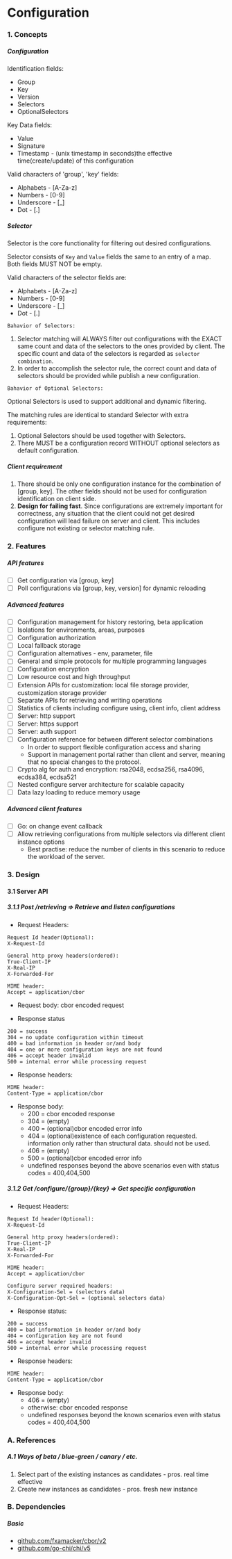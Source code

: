 # Configuration

### 1. Concepts

##### Configuration

Identification fields:

* Group
* Key
* Version
* Selectors
* OptionalSelectors

Key Data fields:

* Value
* Signature
* Timestamp - (unix timestamp in seconds)the effective time(create/update) of this configuration

Valid characters of 'group', 'key' fields:

* Alphabets - [A-Za-z]
* Numbers - [0-9]
* Underscore - [_]
* Dot - [.]

##### Selector

Selector is the core functionality for filtering out desired configurations.

Selector consists of `Key` and `Value` fields the same to an entry of a map. Both fields MUST NOT be empty.

Valid characters of the selector fields are:

* Alphabets - [A-Za-z]
* Numbers - [0-9]
* Underscore - [_]
* Dot - [.]

`Bahavior of Selectors:`

1. Selector matching will ALWAYS filter out configurations with the EXACT same count and data of the selectors to the
   ones provided by client. The specific count and data of the selectors is regarded as `selector combination`.
2. In order to accomplish the selector rule, the correct count and data of selectors should be provided while publish a
   new configuration.

`Bahavior of Optional Selectors:`

Optional Selectors is used to support additional and dynamic filtering.

The matching rules are identical to standard Selector with extra requirements:

1. Optional Selectors should be used together with Selectors.
2. There MUST be a configuration record WITHOUT optional selectors as default configuration.

##### Client requirement

1. There should be only one configuration instance for the combination of [group, key]. The other fields should not be
   used for configuration identification on client side.
2. **Design for failing fast**. Since configurations are extremely important for correctness, any situation that the
   client could not get desired configuration will lead failure on server and client. This includes configure not
   existing or selector matching rule.

### 2. Features

##### API features

* [ ] Get configuration via [group, key]
* [ ] Poll configurations via [group, key, version] for dynamic reloading

##### Advanced features

* [ ] Configuration management for history restoring, beta application
* [ ] Isolations for environments, areas, purposes
* [ ] Configuration authorization
* [ ] Local fallback storage
* [ ] Configuration alternatives - env, parameter, file
* [ ] General and simple protocols for multiple programming languages
* [ ] Configuration encryption
* [ ] Low resource cost and high throughput
* [ ] Extension APIs for customization: local file storage provider, customization storage provider
* [ ] Separate APIs for retrieving and writing operations
* [ ] Statistics of clients including configure using, client info, client address
* [ ] Server: http support
* [ ] Server: https support
* [ ] Server: auth support
* [ ] Configuration reference for between different selector combinations
    * In order to support flexible configuration access and sharing
    * Support in management portal rather than client and server, meaning that no special changes to the protocol.
* [ ] Crypto alg for auth and encryption: rsa2048, ecdsa256, rsa4096, ecdsa384, ecdsa521
* [ ] Nested configure server architecture for scalable capacity
* [ ] Data lazy loading to reduce memory usage

##### Advanced client features

* [ ] Go: on change event callback
* [ ] Allow retrieving configurations from multiple selectors via different client instance options
    * Best practise: reduce the number of clients in this scenario to reduce the workload of the server.

### 3. Design

#### 3.1 Server API

##### 3.1.1 Post /retrieving => Retrieve and listen configurations

* Request Headers:

```text
Request Id header(Optional):
X-Request-Id

General http proxy headers(ordered):
True-Client-IP
X-Real-IP
X-Forwarded-For

MIME header:
Accept = application/cbor
```

* Request body: cbor encoded request

* Response status

```text
200 = success
304 = no update configuration within timeout
400 = bad information in header or/and body
404 = one or more configuration keys are not found
406 = accept header invalid
500 = internal error while processing request
```

* Response headers:

```text
MIME header:
Content-Type = application/cbor
```

* Response body:
    * 200 = cbor encoded response
    * 304 = (empty)
    * 400 = (optional)cbor encoded error info
    * 404 = (optional)existence of each configuration requested. information only rather than structural data. should
      not be used.
    * 406 = (empty)
    * 500 = (optional)cbor encoded error info
    * undefined responses beyond the above scenarios even with status codes = 400,404,500

##### 3.1.2 Get /configure/{group}/{key} => Get specific configuration

* Request Headers:

```text
Request Id header(Optional):
X-Request-Id

General http proxy headers(ordered):
True-Client-IP
X-Real-IP
X-Forwarded-For

MIME header:
Accept = application/cbor

Configure server required headers:
X-Configuration-Sel = (selectors data)
X-Configuration-Opt-Sel = (optional selectors data)
```

* Response status:

```text
200 = success
400 = bad information in header or/and body
404 = configuration key are not found
406 = accept header invalid
500 = internal error while processing request
```

* Response headers:

```text
MIME header:
Content-Type = application/cbor
```

* Response body:
    * 406 = (empty)
    * otherwise: cbor encoded response
    * undefined responses beyond the known scenarios even with status codes = 400,404,500

### A. References

##### A.1 Ways of beta / blue-green / canary / etc.

1. Select part of the existing instances as candidates - pros. real time effective
2. Create new instances as candidates - pros. fresh new instance

### B. Dependencies

##### Basic

* [github.com/fxamacker/cbor/v2](github.com/fxamacker/cbor/v2)
* [github.com/go-chi/chi/v5](github.com/go-chi/chi/v5)


